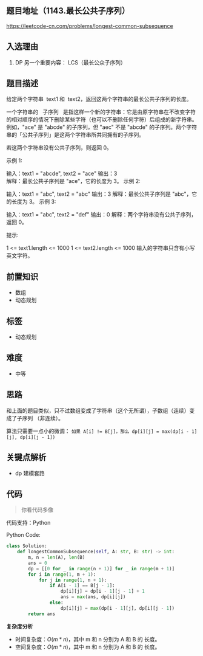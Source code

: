 ## 题目地址（1143.最长公共子序列）

https://leetcode-cn.com/problems/longest-common-subsequence

## 入选理由

1. DP 另一个重要内容： LCS（最长公众子序列）

## 题目描述

给定两个字符串  text1 和  text2，返回这两个字符串的最长公共子序列的长度。

一个字符串的   子序列   是指这样一个新的字符串：它是由原字符串在不改变字符的相对顺序的情况下删除某些字符（也可以不删除任何字符）后组成的新字符串。
例如，"ace" 是 "abcde" 的子序列，但 "aec" 不是 "abcde" 的子序列。两个字符串的「公共子序列」是这两个字符串所共同拥有的子序列。

若这两个字符串没有公共子序列，则返回 0。

示例 1:

输入：text1 = "abcde", text2 = "ace"
输出：3  
解释：最长公共子序列是 "ace"，它的长度为 3。
示例 2:

输入：text1 = "abc", text2 = "abc"
输出：3
解释：最长公共子序列是 "abc"，它的长度为 3。
示例 3:

输入：text1 = "abc", text2 = "def"
输出：0
解释：两个字符串没有公共子序列，返回 0。

提示:

1 <= text1.length <= 1000
1 <= text2.length <= 1000
输入的字符串只含有小写英文字符。

## 前置知识

- 数组
- 动态规划

## 标签

- 动态规划

## 难度

- 中等

## 思路

和上面的题目类似，只不过数组变成了字符串（这个无所谓），子数组（连续）变成了子序列 （非连续）。

算法只需要一点小的微调： `如果 A[i] != B[j]，那么 dp[i][j] = max(dp[i - 1][j], dp[i][j - 1])`

## 关键点解析

- dp 建模套路

## 代码

> 你看代码多像

代码支持：Python

Python Code:

```py
class Solution:
    def longestCommonSubsequence(self, A: str, B: str) -> int:
        m, n = len(A), len(B)
        ans = 0
        dp = [[0 for _ in range(n + 1)] for _ in range(m + 1)]
        for i in range(1, m + 1):
            for j in range(1, n + 1):
                if A[i - 1] == B[j - 1]:
                    dp[i][j] = dp[i - 1][j - 1] + 1
                    ans = max(ans, dp[i][j])
                else:
                    dp[i][j] = max(dp[i - 1][j], dp[i][j - 1])
        return ans
```

**复杂度分析**

- 时间复杂度：$O(m * n)$，其中 m 和 n 分别为 A 和 B 的 长度。
- 空间复杂度：$O(m * n)$，其中 m 和 n 分别为 A 和 B 的 长度。
